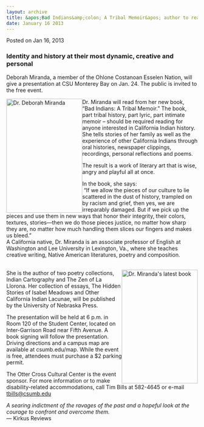 ```yaml
---
layout: archive
title: &apos;Bad Indians&amp;colon; A Tribal Memoir&apos; author to read Jan. 24
date: January 16 2013
---
```


<span class="date">Posted on Jan 16, 2013 </span>

<h3>Identity and history at their most dynamic, creative and
personal</h3>
<p>Deborah Miranda, a member of the Ohlone Costanoan Esselen
Nation, will give a presentation at CSU Monterey Bay on Jan. 24.
The public is invited to the free event.</p>
<p><img alt="Dr. Deborah Miranda" src="http://news.csumb.edu/sites/default/files/65/attachments/news/images/miranda.jpg" style="float:left; width:200px; height:300px">Dr. Miranda will
read from her new book, &#x201C;Bad Indians: A Tribal Memoir.&#x201D; The book,
part tribal history, part lyric, part intimate memoir &#x2013; should be
required reading for anyone interested in California Indian
history. She tells stories of her family as well as the experience
of other California Indians through oral histories, newspaper
clippings, recordings, personal reflections and poems.</img></p>
<p>The result is a work of literary art that is wise, angry and
playful all at once.</p>
<p>In the book, she says:<br>
&#xA0;&#x201C;If we allow the pieces of our culture to lie scattered in
the dust of history, trampled on by racism and grief, then yes, we
are irreparably damaged. But if we pick up the pieces and use them
in new ways that honor their integrity, their colors, textures,
stories&#x2014;then we do those pieces justice, no matter how sharp they
are, no matter how much handling them slices our fingers and makes
us bleed.&#x201D;<br>
A California native, Dr. Miranda is an associate professor of
English at Washington and Lee University in Lexington, Va., where
she teaches creative writing, Native American literatures, poetry
and composition.</br></br></p>
<p><img alt="Dr. Miranda&apos;s latest book" src="http://news.csumb.edu/sites/default/files/65/attachments/news/images/bad_indians_cover.jpg" style="float:right; width:200px; height:299px">She is the author
of two poetry collections, Indian Cartography and The Zen of La
Llorona. Her collection of essays, The Hidden Stories of Isabel
Meadows and Other California Indian Lacunae, will be published by
the University of Nebraska Press.</img></p>
<p>The presentation will be held at 6 p.m. in Room 120 of the
Student Center, located on Inter-Garrison Road near Fifth Avenue. A
book signing will follow the presentation. Driving directions and a
campus map are available at csumb.edu/map. While the event is free,
attendees must purchase a $2 parking permit.</p>
<p>The Otter Cross Cultural Center is the event sponsor. For more
information or to make disability-related accommodations, call Tim
Bills at 582-4645 or e-mail <a href="mailto:tbills@csumb.edu">tbills@csumb.edu</a></p>
<p><em>A searing indictment of the ravages of the past and a
hopeful look at the courage to confront and overcome
them.</em><br>
&#x2014; Kirkus Reviews</br></p>
<p><br>
&#xA0;</br></p>
